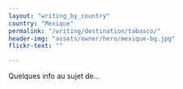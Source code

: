 ```yaml
---
layout: "writing_by_country"
country: "Mexique"
permalink: "/writing/destination/tabasco/"
header-img: "assets/owner/hero/mexique-bg.jpg"
flickr-text: ""

---
```


Quelques info au sujet de...